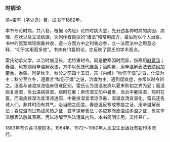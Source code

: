 ### 时病论

清•雷丰（字少逸）著，成书于1882年。

本书专论时病，共八卷，根据《内经》论四时病大意，先分述各种时病的病因、病理、症状以及立法依据，次列作者自拟的“诸法”和常用成方，最后附以个人治案。书中的医案病轻病重并收，选一方而方中之利害必参，立一法而法中之用意必释，“切于实用而多效”。书末有13篇附论，亦反映了雷氏的学术观点。

雷氏幼承父学，以治时病见长，尤特重时令。同是散寒因时而异，伤寒用[麻黄汤](https://www.gmzyjc.com/read/fjx/fjx01-0.2.0.0.0.md)；春温、风寒则用辛温解表法，方中以葱豉代[麻黄](https://www.gmzyjc.com/read/bc/bc01-1.1.1.0.0.md)；治阴暑，用辛温解表法去[防风](https://www.gmzyjc.com/read/bc/bc01-1.1.5.0.0.md)加[藿香](https://www.gmzyjc.com/read/bc/bc04-0.0.1.0.0.md)、[香薷](https://www.gmzyjc.com/read/bc/bc01-1.1.12.0.0.md)。同是秋季，秋分之前四十五日，宗《内经》“秋伤于湿”之旨，化湿为主；秋分至立冬，遵嘉言“秋伤于燥”之说，治燥为主。遇到疑难症，亦常以时令辨之。湿温与诸温挟湿临床很难区别，雷氏认为湿温发病以夏末秋初之界为妥；而温病复感湿，当云温病挟湿，病时在暑；素伤湿又加中暑者，当云中暑挟湿，病时在夏。而温病挟湿治宜清凉透邪，中暑挟湿宜清涼涤暑，湿温宜清宣温化。雷氏还告诫人们，非其时而有其气，治当随之而变。春应温反寒成寒疫之证，用辛温解表法；春应温而过热成风热之证，宜辛凉解表法；冬应寒而反温成冬温之证，当先辛温解表法散其表寒，再以凉解里热法清其内热。本书简明实用，流传甚广。

1883年有许莲书屋刻本。1964年、1972〜1980年人民卫生出版社有铅印本流行。
